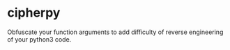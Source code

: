 # cipherpy
Obfuscate your function arguments to add difficulty of reverse engineering of your python3 code.
